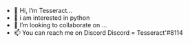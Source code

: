 - 👋 Hi, I’m Tesseract...
- 🌱 i am interested in python
- 💞️ I’m looking to collaborate on ...
- 📫 You can reach me on Discord
Discord = Tesseract'#8114

<!---
user11430/user11430 is a ✨ special ✨ repository because its `README.md` (this file) appears on your GitHub profile.
You can click the Preview link to take a look at your changes.
--->
